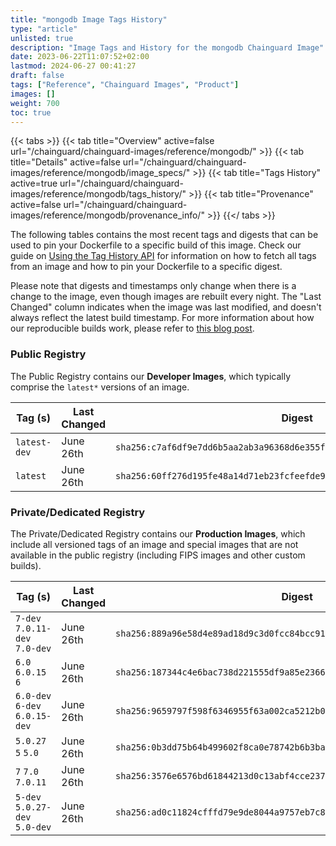 ```yaml
---
title: "mongodb Image Tags History"
type: "article"
unlisted: true
description: "Image Tags and History for the mongodb Chainguard Image"
date: 2023-06-22T11:07:52+02:00
lastmod: 2024-06-27 00:41:27
draft: false
tags: ["Reference", "Chainguard Images", "Product"]
images: []
weight: 700
toc: true
---
```


{{< tabs >}}
{{< tab title="Overview" active=false url="/chainguard/chainguard-images/reference/mongodb/" >}}
{{< tab title="Details" active=false url="/chainguard/chainguard-images/reference/mongodb/image_specs/" >}}
{{< tab title="Tags History" active=true url="/chainguard/chainguard-images/reference/mongodb/tags_history/" >}}
{{< tab title="Provenance" active=false url="/chainguard/chainguard-images/reference/mongodb/provenance_info/" >}}
{{</ tabs >}}

The following tables contains the most recent tags and digests that can be used to pin your Dockerfile to a specific build of this image. Check our guide on [Using the Tag History API](/chainguard/chainguard-images/using-the-tag-history-api/) for information on how to fetch all tags from an image and how to pin your Dockerfile to a specific digest.

Please note that digests and timestamps only change when there is a change to the image, even though images are rebuilt every night. The "Last Changed" column indicates when the image was last modified, and doesn't always reflect the latest build timestamp. For more information about how our reproducible builds work, please refer to [this blog post](https://www.chainguard.dev/unchained/reproducing-chainguards-reproducible-image-builds).

### Public Registry
The Public Registry contains our **Developer Images**, which typically comprise the `latest*` versions of an image.

| Tag (s)       | Last Changed | Digest                                                                    |
|---------------|--------------|---------------------------------------------------------------------------|
|  `latest-dev` | June 26th    | `sha256:c7af6df9e7dd6b5aa2ab3a96368d6e355fd7bd110ffe6ba76a6063a83ac03a80` |
|  `latest`     | June 26th    | `sha256:60ff276d195fe48a14d71eb23fcfeefde922aa04a879e69d118b6e9aeafcb16f` |


### Private/Dedicated Registry
The Private/Dedicated Registry contains our **Production Images**, which include all versioned tags of an image and special images that are not available in the public registry (including FIPS images and other custom builds).

| Tag (s)                         | Last Changed | Digest                                                                    |
|---------------------------------|--------------|---------------------------------------------------------------------------|
|  `7-dev` `7.0.11-dev` `7.0-dev` | June 26th    | `sha256:889a96e58d4e89ad18d9c3d0fcc84bcc91c6a6e09c98dd0c5a8404e05da3cac0` |
|  `6.0` `6.0.15` `6`             | June 26th    | `sha256:187344c4e6bac738d221555df9a85e23669b308ea2dfb4414dc893426d4741bc` |
|  `6.0-dev` `6-dev` `6.0.15-dev` | June 26th    | `sha256:9659797f598f6346955f63a002ca5212b07eacbb9bcbb2f4bbfff7c884b6ffdb` |
|  `5.0.27` `5` `5.0`             | June 26th    | `sha256:0b3dd75b64b499602f8ca0e78742b6b3baab918f986197d762241d71aa8a22da` |
|  `7` `7.0` `7.0.11`             | June 26th    | `sha256:3576e6576bd61844213d0c13abf4cce237c9e19b172a56d6c408d9e35fb93ab6` |
|  `5-dev` `5.0.27-dev` `5.0-dev` | June 26th    | `sha256:ad0c11824cfffd79e9de8044a9757eb7c8fe651a906d5966102c7fd068f659f0` |

